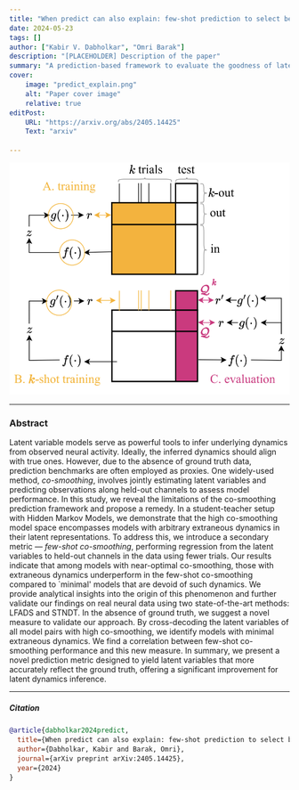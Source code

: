 ```yaml
---
title: "When predict can also explain: few-shot prediction to select better neural latents" 
date: 2024-05-23
tags: []
author: ["Kabir V. Dabholkar", "Omri Barak"]
description: "[PLACEHOLDER] Description of the paper" 
summary: "A prediction-based framework to evaluate the goodness of latent variable models of neural data. Few-shot prediction encourages 'simplicity', discouraging *extraneous features* in the latents. " 
cover:
    image: "predict_explain.png"
    alt: "Paper cover image"
    relative: true
editPost:
    URL: "https://arxiv.org/abs/2405.14425"
    Text: "arxiv"

---
```


![When predict can also explain: few-shot prediction to select better neural latents](predict_explain.png)

---

### Abstract

Latent variable models serve as powerful tools to infer underlying dynamics from observed neural activity. Ideally, the inferred dynamics should align with true ones. However, due to the absence of ground truth data, prediction benchmarks are often employed as proxies. One widely-used method, *co-smoothing*, involves jointly estimating latent variables and predicting observations along held-out channels to assess model performance. In this study, we reveal the limitations of the co-smoothing prediction framework and propose a remedy. In a student-teacher setup with Hidden Markov Models, we demonstrate that the high co-smoothing model space encompasses models with arbitrary extraneous dynamics in their latent representations. To address this, we introduce a secondary metric — *few-shot co-smoothing*, performing regression from the latent variables to held-out channels in the data using fewer trials. Our results indicate that among models with near-optimal co-smoothing, those with extraneous dynamics underperform in the few-shot co-smoothing compared to `minimal' models that are devoid of such dynamics. We provide analytical insights into the origin of this phenomenon and further validate our findings on real neural data using two state-of-the-art methods: LFADS and STNDT. In the absence of ground truth, we suggest a novel measure to validate our approach. By cross-decoding the latent variables of all model pairs with high co-smoothing, we identify models with minimal extraneous dynamics. We find a correlation between few-shot co-smoothing performance and this new measure. In summary, we present a novel prediction metric designed to yield latent variables that more accurately reflect the ground truth, offering a significant improvement for latent dynamics inference.

---

##### Citation 

```BibTeX
@article{dabholkar2024predict,
  title={When predict can also explain: few-shot prediction to select better neural latents},
  author={Dabholkar, Kabir and Barak, Omri},
  journal={arXiv preprint arXiv:2405.14425},
  year={2024}
}
``` 